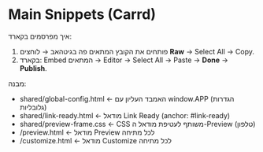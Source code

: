 # Main Snippets (Carrd)

איך מפרסמים בקארד:
1) פותחים את הקובץ המתאים פה בגיטהאב → לוחצים **Raw** → Select All → Copy.
2) בקארד: Embed המתאים → Editor → Select All → Paste → **Done** → **Publish**.

מבנה:
- shared/global-config.html      ← האמבד העליון עם window.APP (הגדרות גלובליות)
- shared/link-ready.html         ← מודאל Link Ready (anchor: #link-ready)
- shared/preview-frame.css       ← CSS משותף לעטיפת מודאל ה-Preview (טלפון)
- <feature>/preview.html         ← מודאל Preview לכל מתיחה
- <feature>/customize.html       ← מודאל Customize לכל מתיחה
